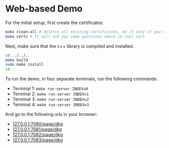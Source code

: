 # Web-based Demo


For the initial setup, first create the certificates:

```bash
make clean-all # deletes all existing certificates, do it only if you want a fresh start
make certs # It will ask you some questions about ca root cert
```

Next, make sure that the c++ library is compiled and installed.

```bash
cd ../../..
make build
sudo make install
cd -
```

To run the demo, in four separate terminals, run the following commands:
  - Terminal 1: `make run-server INDEX=0`
  - Terminal 2: `make run-server INDEX=1`
  - Terminal 3: `make run-server INDEX=2`
  - Terminal 4: `make run-server INDEX=3`

And go to the following urls in your browser:
  - [127.0.0.1:7080/page/dkg](127.0.0.1:7080/page/dkg)
  - [127.0.0.1:7081/page/dkg](127.0.0.1:7081/page/dkg)
  - [127.0.0.1:7082/page/dkg](127.0.0.1:7082/page/dkg)
  - [127.0.0.1:7083/page/dkg](127.0.0.1:7083/page/dkg)

